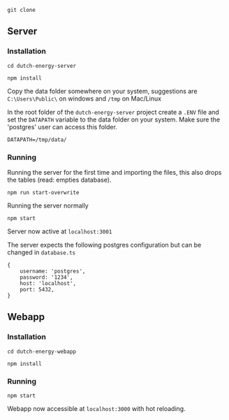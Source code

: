 ```
git clone
```

## Server

### Installation
```
cd dutch-energy-server
```

```
npm install
```

Copy the data folder somewhere on your system, suggestions are ```C:\Users\Public\``` on windows and ```/tmp``` on Mac/Linux

In the root folder of the ```dutch-energy-server``` project create a ```.ENV``` file and set the ```DATAPATH``` variable to the data folder on your system. 
Make sure the 'postgres' user can access this folder.
```
DATAPATH=/tmp/data/
```

### Running
Running the server for the first time and importing the files, this also drops the tables (read: empties database).
```
npm run start-overwrite
```


Running the server normally
```
npm start
```

Server now active at ```localhost:3001```

The server expects the following postgres configuration but can be changed in ```database.ts```
```
{
    username: 'postgres',
    password: '1234',
    host: 'localhost',
    port: 5432,
}
```


## Webapp

### Installation
```
cd dutch-energy-webapp
```

```
npm install
```

### Running
```
npm start
```

Webapp now accessible at ```localhost:3000``` with hot reloading.
